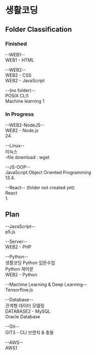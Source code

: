 # 생활코딩 

## Folder Classification

### Finished

--WEB1-- \
WEB1 - HTML

--WEB2-- \
WEB2 - CSS \
WEB2 - JavaScript

--(no folder)-- \
POSIX CLI1 \
Machine learning 1


### In Progress

--WEB2-NodeJS-- \
WEB2 - Node.js \
24.

--Linux-- \
리눅스 \
-file download : wget

--JS-OOP-- \
JavaScript Object Oriented Programming \
13.4.

--React-- (folder not created yet) \
React \
1.


## Plan

--JavaScript-- \
p5.js

--Server-- \
WEB2 - PHP

--Python-- \
생활코딩 Python 입문수업 \
Python 제어문 \
WEB2 - Python

--Machine Learning & Deep Learning-- \
Tensorflow.js

--Database-- \
관계형 데이터 모델링 \
DATABASE2 - MySQL \
Oracle Database


--Git-- \
GIT3 - CLI 브랜치 & 충돌

--AWS-- \
AWS1

